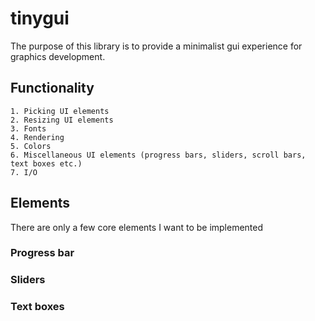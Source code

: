 # tinygui

The purpose of this library is to provide a minimalist gui experience for graphics development.

## Functionality

	1. Picking UI elements
	2. Resizing UI elements
	3. Fonts
	4. Rendering
	5. Colors
	6. Miscellaneous UI elements (progress bars, sliders, scroll bars, text boxes etc.)
	7. I/O

## Elements

There are only a few core elements I want to be implemented

### Progress bar

### Sliders

### Text boxes

